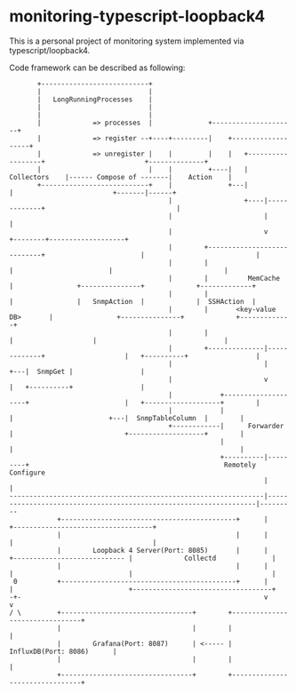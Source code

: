 # monitoring-typescript-loopback4

This is a personal project of monitoring system implemented via typescript/loopback4.

Code framework can be described as following:


           +---------------------------+
           |                           |
           |   LongRunningProcesses    |
           |                           |
           |                           |
           |             => processes  |              +---------------------+
           |             => register --+----+---------|    +-------------------+
           |             => unregister |    |         |    |   +------------------+                         +--------------+
           |                           |    |         +----|   |    Collectors    |------ Compose of -------|    Action    |
           +---------------------------+    |              +---|                  |                         +-------|------+
                                            |                  +----|-------------+                                 |
                                            |                       |                                               |
                                            |                       v                                      +--------+-------------------+
                                            |        +----------------------------+                        |                            |
                                            |        |                            |                        |                            |
                                            |        |          MemCache          |                +---------------+             +-------------+
                                            |        |                            |                |   SnmpAction  |             |  SSHAction  |
                                            |        |       <key-value DB>       |                +---------------+             +-------------+
                                            |        |                            |                    |                                |
                                            |        +--------------|-------------+                    |   +----------+                 |
                                            |                       |                                  +---|  SnmpGet |                 |
                                            |                       v                                  |   +----------+                 |
                                            |            +--------------------+                        |   +-------------------+        |
                                            |            |                    |                        +---|  SnmpTableColumn  |        |
                                            +------------|      Forwarder     |                            +-------------------+        |
                                                         |                    |                                                         |
                                                         +----------|---------+                                                 Remotely Configure
                                                                    |                                                                   |
    ----------------------------------------------------------------|-------------------------------------------------------------------|---------
                +--------------------------------------------+      |                                        +-----------------------------------+
                |                                            |      |                                        |                                   |
                |        Loopback 4 Server(Port: 8085)       |      |          +---------------------------- |             Collectd              |
                |                                            |      |          |                             |                                   |
     0          +--------------------------------------------+      |          |                             +-----------------------------------+
    -+-                                                             v          v
    / \         +---------------------------------+        +--------------------------------+
                |                                 |        |                                |
                |        Grafana(Port: 8087)      | <----- |      InfluxDB(Port: 8086)      |
                |                                 |        |                                |
                +---------------------------------+        +--------------------------------+












